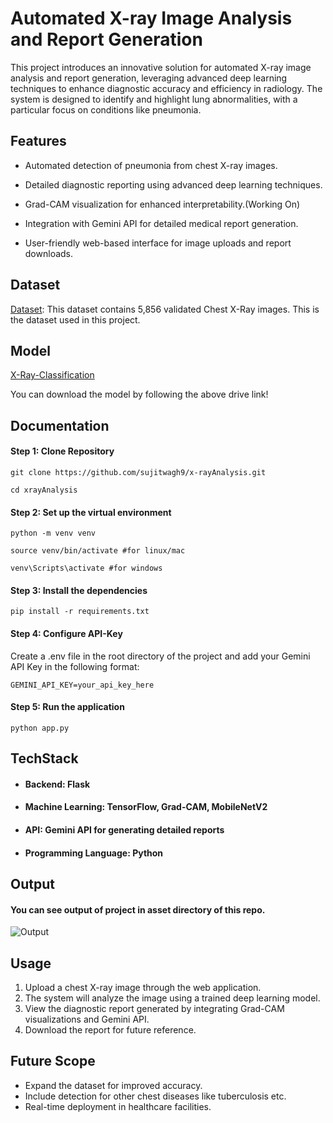 
# Automated X-ray Image Analysis and Report Generation

This project introduces an innovative solution for automated X-ray image analysis and report generation, leveraging advanced deep learning techniques to enhance diagnostic accuracy and efficiency in radiology. The system is designed to identify and highlight lung abnormalities, with a particular focus on conditions like pneumonia.




## Features

- Automated detection of pneumonia from chest X-ray images.

- Detailed diagnostic reporting using advanced deep learning techniques.

- Grad-CAM visualization for enhanced interpretability.(Working On)

- Integration with Gemini API for detailed medical report generation.

- User-friendly web-based interface for image uploads and report downloads.

## Dataset


[Dataset](https://www.kaggle.com/datasets/tolgadincer/labeled-chest-xray-images): This dataset contains 5,856 validated Chest X-Ray images. This is the dataset used in this project.
## Model

[X-Ray-Classification](https://drive.google.com/file/d/1O7viAG4WQetngYA0x7edasiaOncK6HWz/view?usp=sharing)

You can download the model by following the above drive link!


## Documentation

#### Step 1: Clone Repository

```
git clone https://github.com/sujitwagh9/x-rayAnalysis.git

cd xrayAnalysis
```

#### Step 2: Set up the virtual environment

```
python -m venv venv

source venv/bin/activate #for linux/mac

venv\Scripts\activate #for windows   

```
#### Step 3: Install the dependencies

`pip install -r requirements.txt`

#### Step 4: Configure API-Key

Create a .env file in the root directory of the project and add your Gemini API Key in the following format:

`GEMINI_API_KEY=your_api_key_here`


#### Step 5: Run the application

`python app.py`




## TechStack

- #### Backend: Flask
- #### Machine Learning: TensorFlow, Grad-CAM, MobileNetV2
- #### API: Gemini API for generating detailed reports
- #### Programming Language: Python
## Output


#### You can see output of project in asset directory of this repo.


![Output](https://github.com/sujitwagh9/x-rayAnalysis/blob/main/Assets/SampleUI.jpeg)
## Usage

1) Upload a chest X-ray image through the web application.
2) The system will analyze the image using a trained deep learning model.
3) View the diagnostic report generated by integrating Grad-CAM visualizations and Gemini API.
4) Download the report for future reference.
## Future Scope

- Expand the dataset for improved accuracy.
- Include detection for other chest diseases like tuberculosis etc.
- Real-time deployment in healthcare facilities.
